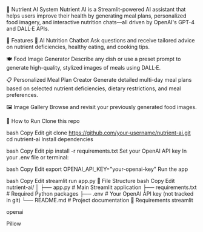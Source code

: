🍎 Nutrient AI System
Nutrient AI is a Streamlit-powered AI assistant that helps users improve their health by generating meal plans, personalized food imagery, and interactive nutrition chats—all driven by OpenAI's GPT-4 and DALL·E APIs.

🧠 Features
💬 AI Nutrition Chatbot
Ask questions and receive tailored advice on nutrient deficiencies, healthy eating, and cooking tips.

🍽️ Food Image Generator
Describe any dish or use a preset prompt to generate high-quality, stylized images of meals using DALL·E.

📋 Personalized Meal Plan Creator
Generate detailed multi-day meal plans based on selected nutrient deficiencies, dietary restrictions, and meal preferences.

🖼️ Image Gallery
Browse and revisit your previously generated food images.

🚀 How to Run
Clone this repo

bash
Copy
Edit
git clone https://github.com/your-username/nutrient-ai.git
cd nutrient-ai
Install dependencies

bash
Copy
Edit
pip install -r requirements.txt
Set your OpenAI API key
In your .env file or terminal:

bash
Copy
Edit
export OPENAI_API_KEY="your-openai-key"
Run the app

bash
Copy
Edit
streamlit run app.py
📂 File Structure
bash
Copy
Edit
nutrient-ai/
│
├── app.py                 # Main Streamlit application
├── requirements.txt       # Required Python packages
├── .env                   # Your OpenAI API key (not tracked in git)
└── README.md              # Project documentation
🔧 Requirements
streamlit

openai

Pillow

